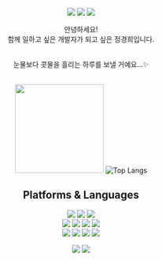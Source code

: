 <div align=center> 
  <p>
  <a href="https://zero-talk.tistory.com" target="_blank"><img src="https://img.shields.io/badge/Blog-DD0B78?style=flat-square&logo=GitHub%20Sponsors&logoColor=white"/></a>
  <a href="mailto:heehee.oxo@gmail.com" target="_blank"><img src="https://img.shields.io/badge/heehee.oxo@gmail.com-EA4335?style=flat-square&logo=Gmail&logoColor=white"/></a>
  <a href="https://jumpit.saramin.co.kr/resume/463766" target="_blank"><img src="https://img.shields.io/badge/점핏-0A66C2?style=flat-square&logo=Linkedin&logoColor=white"/></a>
  
</p>
<p>
  안녕하세요!<br/>
  함께 일하고 싶은 개발자가 되고 싶은 정경희입니다.<br/><br/>
 
  눈물보다 콧물을 흘리는 하루를 보낼 거예요...✨ <br/><br/>
</p>

   <img height="180em" src="https://github-readme-stats.vercel.app/api?username=jdaily00&show_icons=true&hide_border=true&&count_private=true&include_all_commits=true" />   ![Top Langs](https://github-readme-stats.vercel.app/api/top-langs/?username=jdaily00&layout=compact&hide_border=true&theme=white)
  
## Platforms & Languages
<p>
  <img src="https://img.shields.io/badge/java-007396?style=for-the-badge&logo=java&logoColor=white"> 
  <img src="https://img.shields.io/badge/c++-00599C?style=for-the-badge&logo=c%2B%2B&logoColor=white">
  <img src="https://img.shields.io/badge/python-3776AB?style=for-the-badge&logo=python&logoColor=white"> 
  <br>  
    <img src="https://img.shields.io/badge/html5-E34F26?style=for-the-badge&logo=html5&logoColor=white"> 
  <img src="https://img.shields.io/badge/css-1572B6?style=for-the-badge&logo=css3&logoColor=white"> 
  <img src="https://img.shields.io/badge/javascript-F7DF1E?style=for-the-badge&logo=javascript&logoColor=black"> 
  <img src="https://img.shields.io/badge/jquery-0769AD?style=for-the-badge&logo=jquery&logoColor=white">
  <br>
     <img src="https://img.shields.io/badge/mongoDB-47A248?style=for-the-badge&logo=MongoDB&logoColor=white">
    <img src="https://img.shields.io/badge/django-092E20?style=for-the-badge&logo=django&logoColor=white">
  <img src="https://img.shields.io/badge/flask-000000?style=for-the-badge&logo=flask&logoColor=white">
      <img src="https://img.shields.io/badge/bootstrap-7952B3?style=for-the-badge&logo=bootstrap&logoColor=white">
  <br>
</p>

<p>
  <img src="https://img.shields.io/badge/github-181717?style=for-the-badge&logo=github&logoColor=white">
  <img src="https://img.shields.io/badge/git-F05032?style=for-the-badge&logo=git&logoColor=white">
</p>
</div>
</div>
